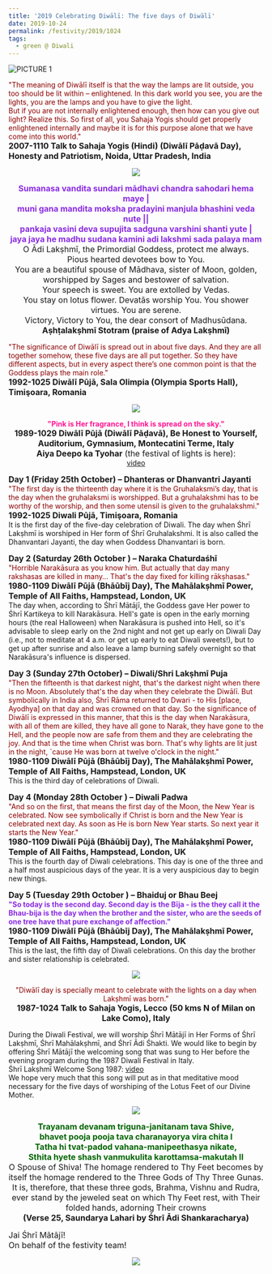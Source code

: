 ```yaml
---
title: '2019 Celebrating Diwālī: The five days of Diwālī'
date: 2019-10-24
permalink: /festivity/2019/1024
tags:
  - green @ Diwali
---
```


![PICTURE 1](/images/image1.png)

<p>
<font color="DarkRed">"The meaning of Diwālī itself is that the way the lamps are lit outside, you too should be lit within – enlightened. In this dark world you see, you are the lights, you are the lamps and you have to give the light.<br>
But if you are not internally enlightened enough, then how can you give out light? Realize this. So first of all, you Sahaja Yogis should get properly enlightened internally and maybe it is for this purpose alone that we have come into this world."</font><br>
<font size="+0"><b>2007-1110 Talk to Sahaja Yogis (Hindi) (Diwālī Pāḍavā Day), Honesty and Patriotism, Noida, Uttar Pradesh, India</b></font>
</p>

<div style="text-align: center"><img src="/images/image213.png" /></div>

<p style="text-align:center;">
<font color="BlueViolet"><font size="+0"><b>Sumanasa vandita sundari mādhavi chandra sahodari hema maye |<br>
muni gana mandita moksha pradayini manjula bhashini veda nute ||<br>
pankaja vasini deva supujita sadguna varshini shanti yute |<br>
jaya jaya he madhu sudana kamini adi lakshmi sada palaya mam</b></font></font><br>
<font size="+0">O Ādi Lakṣhmī, the Primordial Goddess, protect me always.<br>
Pious hearted devotees bow to You.<br>
You are a beautiful spouse of Mādhava, sister of Moon, golden,<br> 
worshipped by Sages and bestower of salvation.<br>
Your speech is sweet. You are extolled by Vedas.<br>
You stay on lotus flower. Devatās worship You. You shower virtues. You are serene.<br> 
Victory, Victory to You, the dear consort of Madhusūdana.<br>
<b>Aṣhṭalakṣhmī Stotram  (praise of Adya Lakṣhmī)</b></font><br>
</p>

<p>
<font color="DarkRed">"The significance of Diwālī is spread out in about five days.
And they are all together somehow, these five days are all put together. So they have different aspects, but in every aspect there’s one common point is that the Goddess plays the main role."</font><br>
<font size="+0"><b>1992-1025 Diwālī Pūjā, Sala Olimpia (Olympia Sports Hall), Timişoara, Romania</b></font>
</p>

<div style="text-align: center"><img src="/images/image214.png" /></div>

<p style="text-align:center;">
<font color="DeepPink"><b>"Pink is Her fragrance, I think is spread on the sky."</b></font><br>
<font size="+0"><b>1989-1029 Diwālī Pūjā (Diwālī Pāḍavā), Be Honest to Yourself, Auditorium, Gymnasium, Montecatini Terme, Italy</b></font><br>
<font size="+0"><b>Aiya Deepo ka Tyohar</b> (the festival of lights is here):</font><br>
<a href="https://seven-teams.github.io/Videos_Links.html">video</a>
</p>

<p>
<font size="+0"><b>Day 1 (Friday 25th October) – Dhanteras or Dhanvantri Jayanti</b></font><br>
<font color="DarkRed">"The first day is the thirteenth day where it is the Gruhalaksmi’s day, that is the day when the gruhalaksmi is worshipped. But a gruhalakshmi has to be worthy of the worship, and then some utensil is given to the gruhalakshmi."</font><br>
<font size="+0"><b>1992-1025 Diwali Pūjā, Timişoara, Romania</b></font><br>
It is the first day of the five-day celebration of Diwali. The day when Śhrī Lakṣhmī is worshiped in Her form of Śhrī Gruhalakshmi. It is also called the Dhanvantari Jayanti, the day when Goddess Dhanvantari is born.
</p>

<p>
<font size="+0"><b>Day 2 (Saturday 26th October ) – Naraka Chaturdaśhī</b></font><br>
<font color="DarkRed">"Horrible Narakāsura as you know him. But actually that day many rakshasas are killed in many… That's the day fixed for killing rākṣhasas."</font><br>
<font size="+0"><b>1980-1109 Diwālī Pūjā (Bhāūbīj Day), The Mahālakṣhmī Power, Temple of All Faiths, Hampstead, London, UK</b></font><br>
The day when, according to Śhrī Mātājī, the Goddess gave Her power to Śhrī Kartikeya to kill Narakāsura. Hell's gate is open in the early morning hours (the real Halloween) when Narakāsura is pushed into Hell, so it's advisable to sleep early on the 2nd night and not get up early on Diwali Day (i.e., not to meditate at 4 a.m. or get up early to eat Diwali sweets!), but to get up after sunrise and also leave a lamp burning safely overnight so that Narakāsura's influence is dispersed.
</p>

<p>
<font size="+0"><b>Day 3 (Sunday 27th October) – Diwali/Shri Lakṣhmī Puja</b></font><br>
<font color="DarkRed">"Then the fifteenth is that darkest night, that's the darkest night when there is no Moon. Absolutely that's the day when they celebrate the Diwālī. But symbolically in India also, Śhrī Rāma returned to Dwari - to His [place, Ayodhya] on that day and was crowned on that day. So the significance of Diwālī is expressed in this manner, that this is the day when Narakāsura, with all of them are killed, they have all gone to Narak, they have gone to the Hell, and the people now are safe from them and they are celebrating the joy. And that is the time when Christ was born. That's why lights are lit just in the night, `cause He was born at twelve o'clock in the night."</font><br>
<font size="+0"><b>1980-1109 Diwālī Pūjā (Bhāūbīj Day), The Mahālakṣhmī Power, Temple of All Faiths, Hampstead, London, UK</b></font><br>
This is the third day of celebrations of Diwali.
</p>

<p>
<font size="+0"><b>Day 4 (Monday 28th October ) – Diwali Padwa</b></font><br>
<font color="DarkRed">"And so on the first, that means the first day of the Moon, the New Year is celebrated. Now see symbolically if Christ is born and the New Year is celebrated next day. As soon as He is born New Year starts. So next year it starts the New Year."</font><br>
<font size="+0"><b>1980-1109 Diwālī Pūjā (Bhāūbīj Day), The Mahālakṣhmī Power, Temple of All Faiths, Hampstead, London, UK</b></font><br>
This is the fourth day of Diwali celebrations. This day is one of the three and a half most auspicious days of the year. It is a very auspicious day to begin new things.
</p>

<p>
<font size="+0"><b>Day 5 (Tuesday 29th October ) – Bhaiduj or Bhau Beej</b></font><br>
<font color="BlueViolet"><b>"So today is the second day. Second day is the Bīja - is the they call it the Bhau-bija is the day when the brother and the sister, who are the seeds of one tree have that pure exchange of affection."</b></font><br>
<font size="+0"><b>1980-1109 Diwālī Pūjā (Bhāūbīj Day), The Mahālakṣhmī Power, Temple of All Faiths, Hampstead, London, UK</b></font><br>
This is the last, the fifth day of Diwali celebrations. On this day the brother and sister relationship is celebrated.
</p>

<div style="text-align: center"><img src="/images/image215.png" /></div>

<p style="text-align:center;">
<font color="DarkRed">"Diwālī day is specially meant to celebrate with the lights on a day when Lakṣhmī was born."</font><br>
<font size="+0"><b>1987-1024 Talk to Sahaja Yogis, Lecco (50 kms N of Milan on Lake Como), Italy</b></font><br>
</p>

<p>
During the Diwali Festival, we will worship Śhrī Mātājī in Her Forms of Śhrī Lakṣhmī, Śhrī Mahālakṣhmī, and Śhrī Ādi Śhakti. We would like to begin by offering Śhrī Mātājī the welcoming song that was sung to Her before the evening program during the 1987 Diwali Festival in Italy.<br>  
Śhrī Lakṣhmī Welcome Song 1987: <a href="https://www.youtube.com/watch?v=lLOalFn-UDA&feature=youtu.be">video</a><br>
We hope very much that this song will put as in that meditative mood necessary for the five days of worshiping of the Lotus Feet of our Divine Mother.
</p>

<div style="text-align: center"><img src="/images/image216.png" /></div>

<p style="text-align:center;">
<font size="+0"><font color="DarkGreen"><b>Trayanam devanam triguna-janitanam tava Shive,<br>
bhavet pooja pooja tava charanayorya vira chita I<br>
Tatha hi tvat-padod vahana-manipeethasya nikate,<br>
Sthita hyete shash vanmukulita karottamsa-makutah II</b></font></font><br>
<font size="+0">O Spouse of Shiva! The homage rendered to Thy Feet becomes by itself the homage rendered to the Three Gods of Thy Three Gunas.<br>
It is, therefore, that these three gods, Brahma, Vishnu and Rudra, ever stand by the jeweled seat on which Thy Feet rest, with Their folded hands, adorning Their crowns<br>
<b>(Verse 25, Saundarya Lahari by Śhrī Ādi Shankaracharya)</b></font>
</p>

<p>
<font size="+0">Jai Śhrī Mātājī!<br>
On behalf of the festivity team!</font>
</p>

<div style="text-align: center"><img src="/images/image217.png" /></div>
